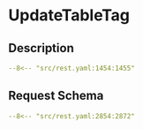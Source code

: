 # UpdateTableTag

## Description

```yaml
--8<-- "src/rest.yaml:1454:1455"
```

## Request Schema

```yaml
--8<-- "src/rest.yaml:2854:2872"
```